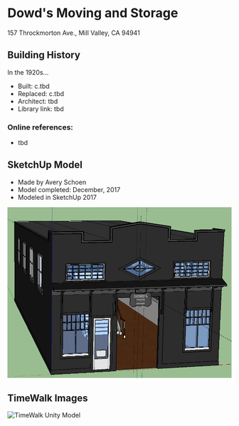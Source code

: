 # Dowd's Moving and Storage
157 Throckmorton Ave., Mill Valley, CA 94941

## Building History
In the 1920s...

- Built: c.tbd
- Replaced: c.tbd
- Architect: tbd
- Library link: tbd

### Online references:
- tbd

## SketchUp Model
- Made by Avery Schoen
- Model completed: December, 2017
- Modeled in SketchUp 2017

![SketchUp Make 2017 model screenshot](https://github.com/TimeWalkOrg/building-mill-valley-ca-dowds-moving/blob/master/dowds-moving-1920.png)

## TimeWalk Images
![TimeWalk Unity Model](tbd)
